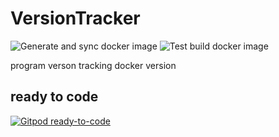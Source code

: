 # VersionTracker

![Generate and sync docker image](https://github.com/fbigun/VersionTracker/workflows/Generate%20and%20sync%20docker%20image/badge.svg)
![Test build docker image](https://github.com/fbigun/VersionTracker/workflows/Test%20build%20docker%20image/badge.svg)

program verson tracking docker version

## ready to code

[![Gitpod ready-to-code](https://img.shields.io/badge/Gitpod-ready--to--code-blue?logo=gitpod)](https://gitpod.io/#https://github.com/fbigun/VersionTracker)
